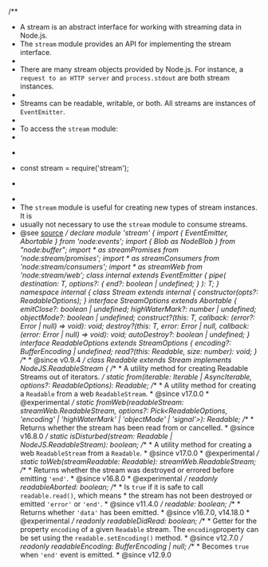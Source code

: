 /**
 * A stream is an abstract interface for working with streaming data in Node.js.
 * The `stream` module provides an API for implementing the stream interface.
 *
 * There are many stream objects provided by Node.js. For instance, a `request to an HTTP server` and `process.stdout` are both stream instances.
 *
 * Streams can be readable, writable, or both. All streams are instances of `EventEmitter`.
 *
 * To access the `stream` module:
 *
 * ```js
 * const stream = require('stream');
 * ```
 *
 * The `stream` module is useful for creating new types of stream instances. It is
 * usually not necessary to use the `stream` module to consume streams.
 * @see [source](https://github.com/nodejs/node/blob/v18.0.0/lib/stream.js)
 */
declare module 'stream' {
    import { EventEmitter, Abortable } from 'node:events';
    import { Blob as NodeBlob } from "node:buffer";
    import * as streamPromises from 'node:stream/promises';
    import * as streamConsumers from 'node:stream/consumers';
    import * as streamWeb from 'node:stream/web';
    class internal extends EventEmitter {
        pipe<T extends NodeJS.WritableStream>(
            destination: T,
            options?: {
                end?: boolean | undefined;
            }
        ): T;
    }
    namespace internal {
        class Stream extends internal {
            constructor(opts?: ReadableOptions);
        }
        interface StreamOptions<T extends Stream> extends Abortable {
            emitClose?: boolean | undefined;
            highWaterMark?: number | undefined;
            objectMode?: boolean | undefined;
            construct?(this: T, callback: (error?: Error | null) => void): void;
            destroy?(this: T, error: Error | null, callback: (error: Error | null) => void): void;
            autoDestroy?: boolean | undefined;
        }
        interface ReadableOptions extends StreamOptions<Readable> {
            encoding?: BufferEncoding | undefined;
            read?(this: Readable, size: number): void;
        }
        /**
         * @since v0.9.4
         */
        class Readable extends Stream implements NodeJS.ReadableStream {
            /**
             * A utility method for creating Readable Streams out of iterators.
             */
            static from(iterable: Iterable<any> | AsyncIterable<any>, options?: ReadableOptions): Readable;
            /**
             * A utility method for creating a `Readable` from a web `ReadableStream`.
             * @since v17.0.0
             * @experimental
             */
            static fromWeb(readableStream: streamWeb.ReadableStream, options?: Pick<ReadableOptions, 'encoding' | 'highWaterMark' | 'objectMode' | 'signal'>): Readable;
            /**
             * Returns whether the stream has been read from or cancelled.
             * @since v16.8.0
             */
            static isDisturbed(stream: Readable | NodeJS.ReadableStream): boolean;
            /**
             * A utility method for creating a web `ReadableStream` from a `Readable`.
             * @since v17.0.0
             * @experimental
             */
            static toWeb(streamReadable: Readable): streamWeb.ReadableStream;
            /**
             * Returns whether the stream was destroyed or errored before emitting `'end'`.
             * @since v16.8.0
             * @experimental
             */
            readonly readableAborted: boolean;
            /**
             * Is `true` if it is safe to call `readable.read()`, which means
             * the stream has not been destroyed or emitted `'error'` or `'end'`.
             * @since v11.4.0
             */
            readable: boolean;
            /**
             * Returns whether `'data'` has been emitted.
             * @since v16.7.0, v14.18.0
             * @experimental
             */
            readonly readableDidRead: boolean;
            /**
             * Getter for the property `encoding` of a given `Readable` stream. The `encoding`property can be set using the `readable.setEncoding()` method.
             * @since v12.7.0
             */
            readonly readableEncoding: BufferEncoding | null;
            /**
             * Becomes `true` when `'end'` event is emitted.
             * @since v12.9.0
  